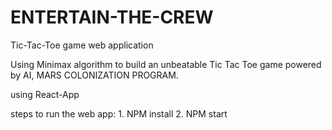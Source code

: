 # ENTERTAIN-THE-CREW

Tic-Tac-Toe game web application

Using Minimax algorithm to build an unbeatable Tic Tac Toe game powered by AI, MARS COLONIZATION PROGRAM.


using React-App

steps to run the web app:
      1. NPM install
      2. NPM start
